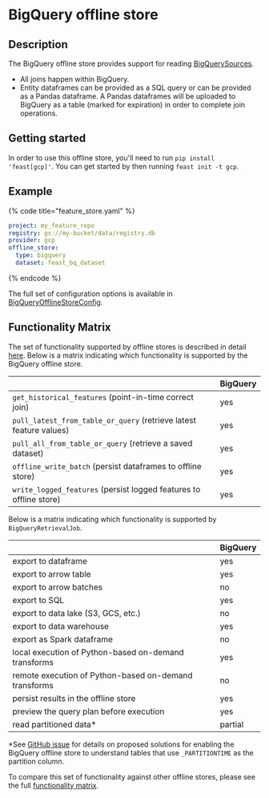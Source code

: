 # BigQuery offline store

## Description

The BigQuery offline store provides support for reading [BigQuerySources](../data-sources/bigquery.md).

* All joins happen within BigQuery. 
* Entity dataframes can be provided as a SQL query or can be provided as a Pandas dataframe. A Pandas dataframes will be uploaded to BigQuery as a table (marked for expiration) in order to complete join operations.

## Getting started
In order to use this offline store, you'll need to run `pip install 'feast[gcp]'`. You can get started by then running `feast init -t gcp`.

## Example

{% code title="feature_store.yaml" %}
```yaml
project: my_feature_repo
registry: gs://my-bucket/data/registry.db
provider: gcp
offline_store:
  type: bigquery
  dataset: feast_bq_dataset
```
{% endcode %}

The full set of configuration options is available in [BigQueryOfflineStoreConfig](https://rtd.feast.dev/en/latest/index.html#feast.infra.offline_stores.bigquery.BigQueryOfflineStoreConfig).

## Functionality Matrix

The set of functionality supported by offline stores is described in detail [here](overview.md#functionality).
Below is a matrix indicating which functionality is supported by the BigQuery offline store.

|                                                                    | BigQuery |
| :----------------------------------------------------------------- | :------- |
| `get_historical_features` (point-in-time correct join)             | yes      |
| `pull_latest_from_table_or_query` (retrieve latest feature values) | yes      |
| `pull_all_from_table_or_query` (retrieve a saved dataset)          | yes      |
| `offline_write_batch` (persist dataframes to offline store)        | yes      |
| `write_logged_features` (persist logged features to offline store) | yes      |

Below is a matrix indicating which functionality is supported by `BigQueryRetrievalJob`.

|                                                       | BigQuery |
| ----------------------------------------------------- | -------- |
| export to dataframe                                   | yes      |
| export to arrow table                                 | yes      |
| export to arrow batches                               | no       |
| export to SQL                                         | yes      |
| export to data lake (S3, GCS, etc.)                   | no       |
| export to data warehouse                              | yes      |
| export as Spark dataframe                             | no       |
| local execution of Python-based on-demand transforms  | yes      |
| remote execution of Python-based on-demand transforms | no       |
| persist results in the offline store                  | yes      |
| preview the query plan before execution               | yes      |
| read partitioned data*                                | partial  |

*See [GitHub issue](https://github.com/feast-dev/feast/issues/2530) for details on proposed solutions for enabling the BigQuery offline store to understand tables that use `_PARTITIONTIME` as the partition column.

To compare this set of functionality against other offline stores, please see the full [functionality matrix](overview.md#functionality-matrix).
